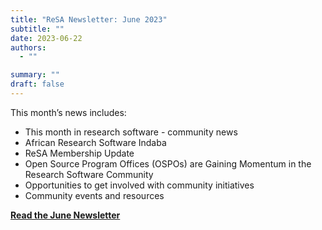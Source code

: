 ```yaml
---
title: "ReSA Newsletter: June 2023"
subtitle: ""
date: 2023-06-22
authors:
  - ""

summary: ""
draft: false
---
```


This month’s news includes:

* This month in research software - community news
* African Research Software Indaba
* ReSA Membership Update
* Open Source Program Offices (OSPOs) are Gaining Momentum in the Research Software Community 
* Opportunities to get involved with community initiatives
* Community events and resources

**[Read the June Newsletter](https://preview.mailerlite.io/preview/778129/emails/114275246610056442/)**
